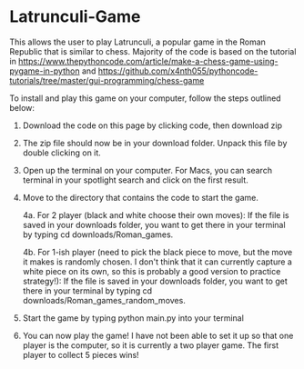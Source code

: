 # Latrunculi-Game
This allows the user to play Latrunculi, a popular game in the Roman Republic that is similar to chess. Majority of the code is based on the tutorial in https://www.thepythoncode.com/article/make-a-chess-game-using-pygame-in-python and https://github.com/x4nth055/pythoncode-tutorials/tree/master/gui-programming/chess-game

To install and play this game on your computer, follow the steps outlined below:

1. Download the code on this page by clicking code, then download zip

2. The zip file should now be in your download folder. Unpack this file by double clicking on it.

3. Open up the terminal on your computer. For Macs, you can search terminal in your spotlight search and click on the first result.

4. Move to the directory that contains the code to start the game. 

    4a. For 2 player (black and white choose their own moves): If the file is saved in your downloads folder, you want to get there in your terminal by typing cd downloads/Roman_games.
    
    4b. For 1-ish player (need to pick the black piece to move, but the move it makes is randomly chosen. I don't think that it can currently capture a white piece on its own, so this is probably a good version to practice strategy!): If the file is saved in your downloads folder, you want to get there in your terminal by typing cd downloads/Roman_games_random_moves.

5. Start the game by typing python main.py into your terminal

6. You can now play the game! I have not been able to set it up so that one player is the computer, so it is currently a two player game. The first player to collect 5 pieces wins!

